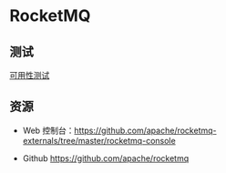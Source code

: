 # RocketMQ

## 测试

[可用性测试](test.md)

## 资源

+ Web 控制台：https://github.com/apache/rocketmq-externals/tree/master/rocketmq-console

+ Github https://github.com/apache/rocketmq